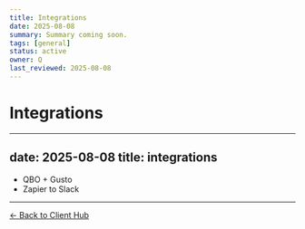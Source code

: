 ```yaml
---
title: Integrations
date: 2025-08-08
summary: Summary coming soon.
tags: [general]
status: active
owner: Q
last_reviewed: 2025-08-08
---
```

# Integrations

---
date: 2025-08-08
title: integrations
---
- QBO + Gusto
- Zapier to Slack

---
[← Back to Client Hub](https://www.builtbyrays.com/Client-Vault/portal)
